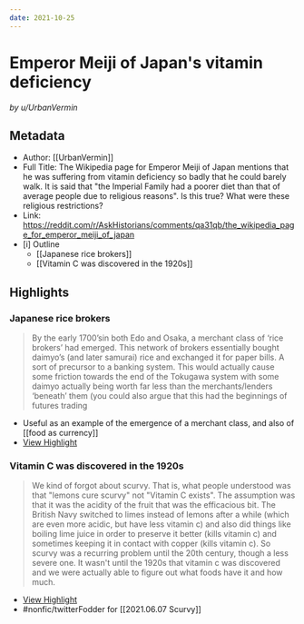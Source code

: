 ```yaml
---
date: 2021-10-25
---
```

# Emperor Meiji of Japan's vitamin deficiency
<cite>by u/UrbanVermin</cite>

## Metadata
- Author: [[UrbanVermin]]
- Full Title: The Wikipedia page for Emperor Meiji of Japan mentions that he was suffering from vitamin deficiency so badly that he could barely walk. It is said that "the Imperial Family had a poorer diet than that of average people due to religious reasons". Is this true? What were these religious restrictions?
- Link: https://reddit.com/r/AskHistorians/comments/qa31qb/the_wikipedia_page_for_emperor_meiji_of_japan
- [i] Outline 
     - [[Japanese rice brokers]]
     - [[Vitamin C was discovered in the 1920s]]

## Highlights

### Japanese rice brokers

> By the early 1700’sin both Edo and Osaka, a merchant class of ‘rice brokers’ had emerged. This network of brokers essentially bought daimyo’s (and later samurai) rice and exchanged it for paper bills. A sort of precursor to a banking system. This would actually cause some friction towards the end of the Tokugawa system with some daimyo actually being worth far less than the merchants/lenders ‘beneath’ them (you could also argue that this had the beginnings of futures trading

- Useful as an example of the emergence of a merchant class, and also of [[food as currency]]
- [View Highlight](https://read.readwise.io/read/01fjwa7yg3mk1r9nv31datva1y)

### Vitamin C was discovered in the 1920s

> We kind of forgot about scurvy. That is, what people understood was that "lemons cure scurvy" not "Vitamin C exists". The assumption was that it was the acidity of the fruit that was the efficacious bit. The British Navy switched to limes instead of lemons after a while (which are even more acidic, but have less vitamin c) and also did things like boiling lime juice in order to preserve it better (kills vitamin c) and sometimes keeping it in contact with copper (kills vitamin c). So scurvy was a recurring problem until the 20th century, though a less severe one. It wasn't until the 1920s that vitamin c was discovered and we were actually able to figure out what foods have it and how much.

- [View Highlight](https://read.readwise.io/read/01fjwa9t8qgyavrv7xmhxdz7a6)
- #nonfic/twitterFodder for [[2021.06.07 Scurvy]]


